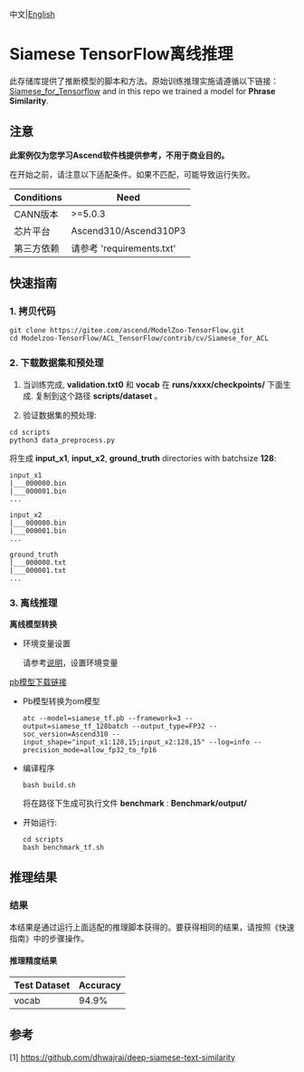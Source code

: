 中文|[English](README_EN.md)

# Siamese TensorFlow离线推理

此存储库提供了推断模型的脚本和方法。原始训练推理实施请遵循以下链接：[Siamese_for_Tensorflow](https://github.com/dhwajraj/deep-siamese-text-similarity)
and in this repo we trained a model for **Phrase Similarity**.

## 注意
**此案例仅为您学习Ascend软件栈提供参考，不用于商业目的。**

在开始之前，请注意以下适配条件。如果不匹配，可能导致运行失败。

| Conditions | Need |
| --- | --- |
| CANN版本 | >=5.0.3 |
| 芯片平台| Ascend310/Ascend310P3 |
| 第三方依赖| 请参考 'requirements.txt' |

## 快速指南

### 1. 拷贝代码

```shell
git clone https://gitee.com/ascend/ModelZoo-TensorFlow.git
cd Modelzoo-TensorFlow/ACL_TensorFlow/contrib/cv/Siamese_for_ACL
```

### 2. 下载数据集和预处理

1. 当训练完成, **validation.txt0** 和 **vocab** 在 **runs/xxxx/checkpoints/** 下面生成. 复制到这个路径 **scripts/dataset** 。

2. 验证数据集的预处理:
```
cd scripts
python3 data_preprocess.py
```
将生成 **input_x1**, **input_x2**, **ground_truth** directories with batchsize **128**:
```
input_x1
|___000000.bin
|___000001.bin
...

input_x2
|___000000.bin
|___000001.bin
...

ground_truth
|___000000.txt
|___000001.txt
...
```

### 3. 离线推理

**离线模型转换**

- 环境变量设置

  请参考[说明](https://gitee.com/ascend/ModelZoo-TensorFlow/wikis/02.%E7%A6%BB%E7%BA%BF%E6%8E%A8%E7%90%86%E6%A1%88%E4%BE%8B/Ascend%E5%B9%B3%E5%8F%B0%E6%8E%A8%E7%90%86%E7%8E%AF%E5%A2%83%E5%8F%98%E9%87%8F%E8%AE%BE%E7%BD%AE?sort_id=6458719)，设置环境变量

[pb模型下载链接](https://ascend-repo-modelzoo.obs.cn-east-2.myhuaweicloud.com/model/2022-12-12_tf/Siamese_for_ACL/siamese_tf.pb)
- Pb模型转换为om模型

  ```
  atc --model=siamese_tf.pb --framework=3 --output=siamese_tf_128batch --output_type=FP32 --soc_version=Ascend310 --input_shape="input_x1:128,15;input_x2:128,15" --log=info --precision_mode=allow_fp32_to_fp16
  ```

- 编译程序

  ```
  bash build.sh
  ```
  将在路径下生成可执行文件 **benchmark** : **Benchmark/output/**

- 开始运行:

  ```
  cd scripts
  bash benchmark_tf.sh
  ```



## 推理结果

### 结果

本结果是通过运行上面适配的推理脚本获得的。要获得相同的结果，请按照《快速指南》中的步骤操作。

#### 推理精度结果

| Test Dataset | Accuracy |
|--------------|-------------------|
|  vocab        | 94.9%             |

## 参考
[1] https://github.com/dhwajraj/deep-siamese-text-similarity
